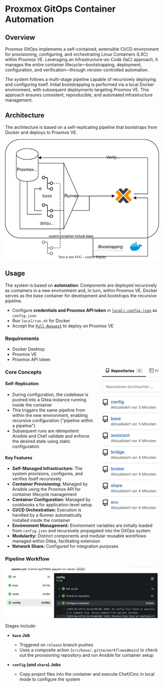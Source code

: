 # Proxmox GitOps Container Automation

## Overview

Proxmox GitOps implements a self-contained, extensible CI/CD environment for provisioning, configuring, and orchestrating Linux Containers (LXC) within Proxmox VE. Leveraging an Infrastructure-as-Code (IaC) approach, it manages the entire container lifecycle—bootstrapping, deployment, configuration, and verification—through version-controlled automation.

The system follows a multi-stage pipeline capable of recursively deploying and configuring itself. Initial bootstrapping is performed via a local Docker environment, with subsequent deployments targeting Proxmox VE. This approach ensures consistent, reproducible, and automated infrastructure management.

## Architecture

The architecture is based on a self-replicating pipeline that bootstraps from Docker and deploys to Proxmox VE.

<p align="center">
  <img src="./docs/concept.svg" alt="Concept"/>
</p>

## Usage

The system is based on **automation**: Components are deployed recursively as containers in a new environment and, in turn, within Proxmox VE. Docker serves as the base container for development and bootstraps the recursive pipeline.

- Configure **credentials and Proxmox API token** in [`local/.config.json`](local/.config.json) as `config.json`
- Run `local/run.sh` for Docker
- Accept the [`Pull Request`](http://localhost:8080/srv/proxmoxgitops/pulls/1) to deploy on Proxmox VE

### Requirements

- Docker Desktop
- Proxmox VE
- Proxmox API token

<img src="docs/repositories.png" alt="Repositories" align="right" height="478" style="margin-left: 20px; margin-bottom: 10px;" />

### Core Concepts

#### Self-Replication
- During configuration, the codebase is pushed into a Gitea instance running inside the container
- This triggers the same pipeline from within the new environment, enabling recursive configuration ("pipeline within a pipeline")
- Subsequent runs are idempotent: Ansible and Chef validate and enforce the desired state using static configuration

#### Key Features

- **Self-Managed Infrastructure:** The system provisions, configures, and verifies itself recursively
- **Container Provisioning:** Managed by Ansible using the Proxmox API for container lifecycle management
- **Container Configuration:** Managed by cookbooks s for application-level setup
- **CI/CD Orchestration:** Execution is handled by a Runner automatically installed inside the container
- **Environment Management:** Environment variables are initially loaded from `config.json` and recursively propagated into the GitOps system
- **Modularity:** Distinct components and modular reusable workflows managed within Gitea, facilitating extension
- **Network Share:** Configured for integration purposes

### Pipeline Workflow

<p align="center">
  <img src="./docs/pipeline.png" alt="Pipeline"/>
</p>

Stages include:

- **`base` Job**
  - Triggered on `release` branch pushes
  - Uses a composite action (`srv/base/.gitea/workflows@main`) to check out the provisioning repository and run Ansible for container setup

- **`config` (and `share`) Jobs**
  - Copy project files into the container and execute Chef/Cinc in local mode to configure the system
